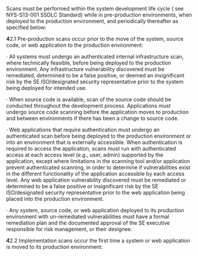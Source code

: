 Scans must be performed within the system development life cycle ( see NYS-S13-001 SSDLC Standard) while in pre-production environments, when deployed to the production environment, and periodically thereafter as specified below:

**4**2.1 Pre-production scans occur prior to the move of the system, source code, or web application to the production environment:

· All systems must undergo an authenticated internal infrastructure scan, where technically feasible, before being deployed to the production environment. Any infrastructure vulnerability discovered must be remediated, determined to be a false positive, or deemed an insignificant risk by the SE ISO/designated security representative prior to the system being deployed for intended use.

· When source code is available, scan of the source code should be conducted throughout the development process. Applications must undergo source code scanning before the application moves to production and between environments if there has been a change to source code.

· Web applications that require authentication must undergo an authenticated scan before being deployed to the production environment or into an environment that is externally accessible. When authentication is required to access the application, scans must run with authenticated access at each access level (e.g., user, admin) supported by the application, except where limitations in the scanning tool and/or application prevent authenticated scanning, in order to determine if vulnerabilities exist in the different functionality of the application accessible by each access level. Any web application vulnerability discovered must be remediated or determined to be a false positive or insignificant risk by the SE ISO/designated security representative prior to the web application being placed into the production environment.

· Any system, source code, or web application deployed to its production environment with un-remediated vulnerabilities must have a formal remediation plan and the documented approval of the SE executive responsible for risk management, or their designee.

**4**2.2 Implementation scans occur the first time a system or web application is moved to its production environment: